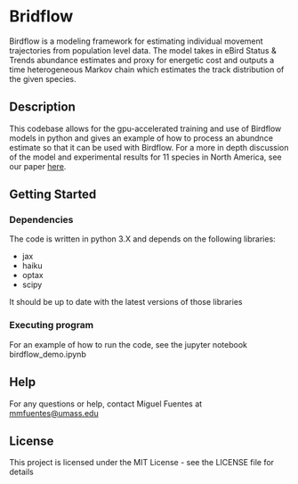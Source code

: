 # Bridflow

Birdflow is a modeling framework for estimating individual movement trajectories from population level data. The model takes in eBird Status & Trends abundance estimates and proxy for energetic cost and outputs a time heterogeneous Markov chain which estimates the track distribution of the given species.

## Description

This codebase allows for the gpu-accelerated training and use of Birdflow models in python and gives an example of how to process an abundnce estimate so that it can be used with Birdflow. For a more in depth discussion of the model and experimental results for 11 species in North America, see our paper [here](https://besjournals.onlinelibrary.wiley.com/doi/full/10.1111/2041-210X.14052).

## Getting Started

### Dependencies

The code is written in python 3.X and depends on the following libraries:
* jax
* haiku
* optax
* scipy

It should be up to date with the latest versions of those libraries

### Executing program

For an example of how to run the code, see the jupyter notebook birdflow_demo.ipynb 

## Help

For any questions or help, contact Miguel Fuentes at mmfuentes@umass.edu

## License

This project is licensed under the MIT License - see the LICENSE file for details

